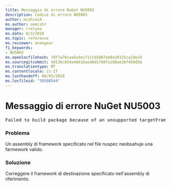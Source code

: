 ```yaml
---
title: Messaggio di errore NuGet NU5003
description: Codice di errore NU5003
author: mishra14
ms.author: anmishr
manager: rrelyea
ms.date: 8/3/2018
ms.topic: reference
ms.reviewer: anangaur
f1_keywords:
- NU5003
ms.openlocfilehash: 7df7a76caaba3ec711cb5067eb8a10115ca2de24
ms.sourcegitcommit: 4d139cb54a46616ae48d1768fa108ae3bf450d5b
ms.translationtype: MT
ms.contentlocale: it-IT
ms.lasthandoff: 08/03/2018
ms.locfileid: "39508544"
---
```

# <a name="nuget-error-nu5003"></a>Messaggio di errore NuGet NU5003
<pre>Failed to build package because of an unsupported targetFramework value on 'System.Net'.</pre>

### <a name="issue"></a>Problema

Un assembly di framework specificato nel file nuspec neobsahuje una farmework valido.


### <a name="solution"></a>Soluzione

Correggere il framework di destinazione specificato nell'assembly di riferimento.

